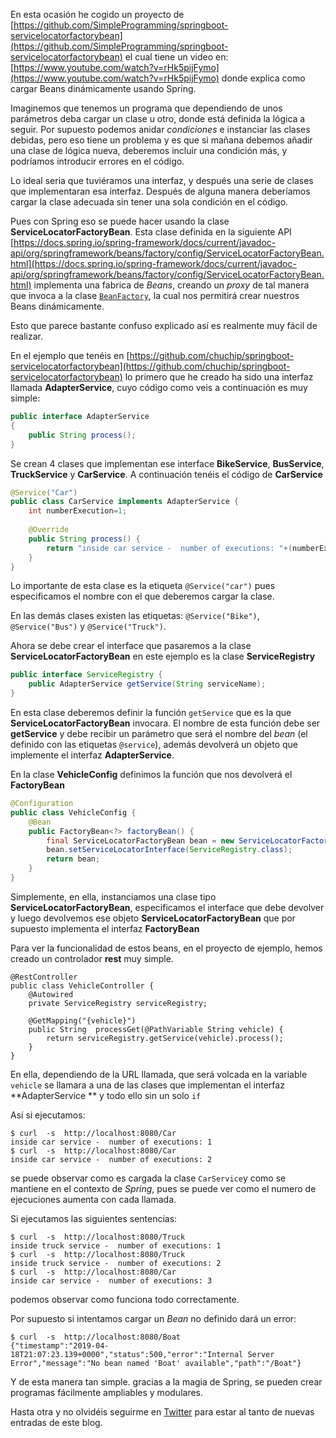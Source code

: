 En esta ocasión he cogido un proyecto de [https://github.com/SimpleProgramming/springboot-servicelocatorfactorybean](https://github.com/SimpleProgramming/springboot-servicelocatorfactorybean) el cual tiene un video en: [https://www.youtube.com/watch?v=rHk5pijFymo](https://www.youtube.com/watch?v=rHk5pijFymo) donde explica como cargar Beans dinámicamente usando Spring.

Imaginemos que tenemos un programa que dependiendo de unos parámetros deba cargar un clase u otro, donde está definida la lógica a seguir.  Por supuesto podemos anidar *condiciones* e instanciar las clases debidas, pero eso tiene un problema y es que si mañana debemos añadir una clase de lógica nueva, deberemos incluir una condición más, y podríamos introducir errores en el código.

Lo ideal seria que tuviéramos una interfaz, y después una serie de clases que implementaran esa interfaz. Después  de alguna manera deberíamos cargar la clase adecuada sin tener una sola condición en el código.

Pues con Spring eso se puede hacer usando la clase **ServiceLocatorFactoryBean**. Esta clase definida en la siguiente API [https://docs.spring.io/spring-framework/docs/current/javadoc-api/org/springframework/beans/factory/config/ServiceLocatorFactoryBean.html](https://docs.spring.io/spring-framework/docs/current/javadoc-api/org/springframework/beans/factory/config/ServiceLocatorFactoryBean.html) implementa una fabrica de *Beans*, creando un *proxy* de tal manera que invoca a la clase [`BeanFactory`](https://docs.spring.io/spring-framework/docs/current/javadoc-api/org/springframework/beans/factory/BeanFactory.html),  la cual nos permitirá crear nuestros Beans dinámicamente.

Esto que parece bastante confuso explicado así es realmente muy fácil de realizar.

En el ejemplo que tenéis en [https://github.com/chuchip/springboot-servicelocatorfactorybean](https://github.com/chuchip/springboot-servicelocatorfactorybean) lo primero que he creado ha sido una interfaz llamada **AdapterService**, cuyo código como veis a continuación es muy simple:

```java
public interface AdapterService
{
	public String process();
}
```

Se  crean  4 clases que implementan ese interface **BikeService**, **BusService**, **TruckService** y **CarService**. A continuación tenéis el código de **CarService**

```java
@Service("Car")
public class CarService implements AdapterService {
	int numberExecution=1;
	
	@Override
	public String process() {		
		return "inside car service -  number of executions: "+(numberExecution++);
	}
}
```

Lo importante de esta clase es la etiqueta `@Service("car")` pues especificamos el nombre con el que deberemos cargar la clase.

En las demás clases existen las etiquetas:  `@Service("Bike")`, `@Service("Bus")` y `@Service("Truck")`.

Ahora se debe crear el interface que pasaremos a la clase **ServiceLocatorFactoryBean** en este ejemplo es la clase **ServiceRegistry**

````java
public interface ServiceRegistry {
	public AdapterService getService(String serviceName);
}
````

En esta clase deberemos definir la función `getService` que es la que **ServiceLocatorFactoryBean**  invocara. El nombre de esta función debe ser **getService** y debe recibir un parámetro que será el nombre del *bean* (el definido con las etiquetas `@service`), además devolverá un objeto que implemente  el interfaz **AdapterService**.

En la clase **VehicleConfig** definimos la función que nos devolverá el **FactoryBean**

```java
@Configuration
public class VehicleConfig {
	@Bean
	public FactoryBean<?> factoryBean() {
		final ServiceLocatorFactoryBean bean = new ServiceLocatorFactoryBean();
		bean.setServiceLocatorInterface(ServiceRegistry.class);
		return bean;
	}
}
```

Simplemente, en ella, instanciamos una clase tipo **ServiceLocatorFactoryBean**,  especificamos el interface que debe devolver y luego devolvemos ese objeto **ServiceLocatorFactoryBean** que por supuesto implementa el interfaz **FactoryBean** 

Para ver la funcionalidad de estos beans, en el proyecto de ejemplo, hemos creado un controlador **rest** muy simple.

```
@RestController
public class VehicleController {
	@Autowired
	private ServiceRegistry serviceRegistry;
	
	@GetMapping("{vehicle}")
	public String  processGet(@PathVariable String vehicle) {
		return serviceRegistry.getService(vehicle).process();
	}
}
```

En ella, dependiendo de la URL llamada,  que será volcada en la variable `vehicle` se llamara a una de las clases que implementan el interfaz **AdapterService ** y todo ello sin un solo `if`

Así si ejecutamos:

```
$ curl  -s  http://localhost:8080/Car
inside car service -  number of executions: 1
$ curl  -s  http://localhost:8080/Car
inside car service -  number of executions: 2
```

se puede observar como es cargada la clase `CarService`y como se mantiene en el contexto de *Spring*, pues se puede ver como el numero de ejecuciones aumenta con cada llamada.

Si ejecutamos las siguientes sentencias:

```
$ curl  -s  http://localhost:8080/Truck
inside truck service -  number of executions: 1
$ curl  -s  http://localhost:8080/Truck
inside truck service -  number of executions: 2
$ curl  -s  http://localhost:8080/Car
inside car service -  number of executions: 3
```

podemos observar como funciona todo correctamente.

Por supuesto si intentamos cargar un *Bean* no definido dará un error:

```
$ curl  -s  http://localhost:8080/Boat
{"timestamp":"2019-04-18T21:07:23.139+0000","status":500,"error":"Internal Server Error","message":"No bean named 'Boat' available","path":"/Boat"}
```

Y de esta manera tan simple. gracias a la magia de Spring, se pueden crear programas fácilmente ampliables y modulares.

Hasta otra y no olvidéis seguirme en [Twitter](https://twitter.com/chuchip) para estar al tanto de nuevas entradas de este blog.